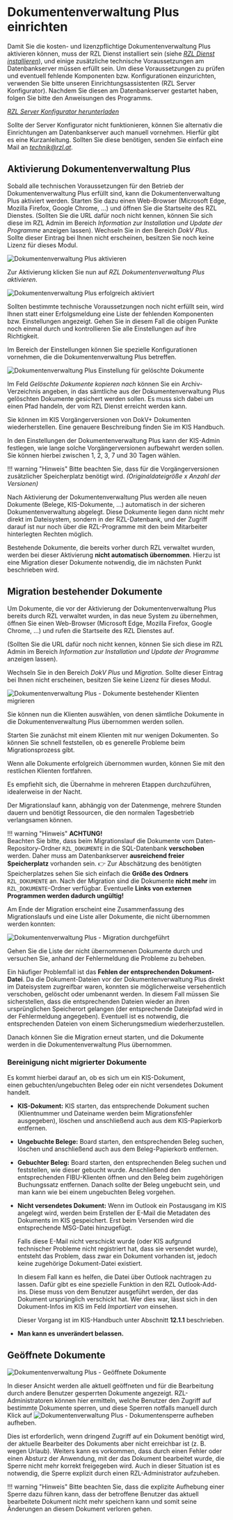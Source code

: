 # Dokumentenverwaltung Plus einrichten

Damit Sie die kosten- und lizenzpflichtige Dokumentenverwaltung Plus
aktivieren können, muss der RZL Dienst installiert sein (siehe
[*RZL Dienst installieren*](/setup/dienst-installieren)), und einige zusätzliche
technische Voraussetzungen am Datenbankserver müssen erfüllt sein.
Um diese Voraussetzungen zu prüfen und eventuell fehlende Komponenten
bzw. Konfigurationen einzurichten, verwenden Sie bitte unseren
Einrichtungsassistenten (RZL Server Konfigurator). Nachdem Sie diesen
am Datenbankserver gestartet haben, folgen Sie bitte den Anweisungen
des Programms.

[*RZL Server Konfigurator herunterladen*](https://rzl.blob.core.windows.net/programme/RZL.Server.Configurator.zip)

Sollte der Server Konfigurator nicht funktionieren, können Sie
alternativ die Einrichtungen am Datenbankserver auch manuell vornehmen.
Hierfür gibt es eine Kurzanleitung. Sollten Sie diese benötigen, senden
Sie einfach eine Mail an [*technik@rzl.at*](mailto:technik@rzl.at).

## Aktivierung Dokumentenverwaltung Plus

Sobald alle technischen Voraussetzungen für den Betrieb der
Dokumentenverwaltung Plus erfüllt sind, kann die Dokumentenverwaltung
Plus aktiviert werden. Starten Sie dazu einen Web-Browser
(Microsoft Edge, Mozilla Firefox, Google Chrome, ...) und öffnen Sie die
Startseite des RZL Dienstes. (Sollten Sie die URL dafür noch nicht
kennen, können Sie sich diese im RZL Admin im Bereich
*Information zur Installation und Update der Programme* anzeigen lassen).
Wechseln Sie in den Bereich *DokV Plus*. Sollte dieser Eintrag bei Ihnen
nicht erscheinen, besitzen Sie noch keine Lizenz für dieses Modul.

![Dokumentenverwaltung Plus aktivieren](img/DokVPlus_Aktivieren.png)

Zur Aktivierung klicken Sie nun auf *RZL Dokumentenverwaltung Plus aktivieren*.

![Dokumentenverwaltung Plus erfolgreich aktiviert](img/DokVPlus_AktivierungErfolgreich.png)

Sollten bestimmte technische Voraussetzungen noch nicht erfüllt sein,
wird Ihnen statt einer Erfolgsmeldung eine Liste der fehlenden
Komponenten bzw. Einstellungen angezeigt. Gehen Sie in diesem Fall die
obigen Punkte noch einmal durch und kontrollieren Sie alle Einstellungen
auf ihre Richtigkeit.

Im Bereich der Einstellungen können Sie spezielle Konfigurationen
vornehmen, die die Dokumentenverwaltung Plus betreffen.

![Dokumentenverwaltung Plus Einstellung für gelöschte Dokumente](img/DokVPlus_EinstellungenGeloeschteDokumente.png)

Im Feld *Gelöschte Dokumente kopieren nach* können Sie ein
Archiv-Verzeichnis angeben, in das sämtliche aus der Dokumentenverwaltung
Plus gelöschten Dokumente gesichert werden sollen. Es muss sich dabei um
einen Pfad handeln, der vom RZL Dienst erreicht werden kann.

Sie können im KIS Vorgängerversionen von DokV+ Dokumenten
wiederherstellen. Eine genauere Beschreibung finden Sie im KIS Handbuch.

In den Einstellungen der Dokumentenverwaltung Plus kann der KIS-Admin
festlegen, wie lange solche Vorgängerversionen aufbewahrt werden sollen.
Sie können hierbei zwischen 1, 2, 3, 7 und 30 Tagen wählen.

!!! warning "Hinweis"
    Bitte beachten Sie, dass für die Vorgängerversionen zusätzlicher
    Speicherplatz benötigt wird. *(Originaldateigröße x Anzahl der Versionen)*

Nach Aktivierung der Dokumentenverwaltung Plus werden alle neuen
Dokumente (Belege, KIS-Dokumente, …) automatisch in der sicheren
Dokumentenverwaltung abgelegt. Diese Dokumente liegen dann nicht mehr
direkt im Dateisystem, sondern in der RZL-Datenbank, und der Zugriff
darauf ist nur noch über die RZL-Programme mit den beim Mitarbeiter
hinterlegten Rechten möglich.

Bestehende Dokumente, die bereits vorher durch RZL verwaltet wurden,
werden bei dieser Aktivierung **nicht automatisch übernommen**.
Hierzu ist eine Migration dieser Dokumente notwendig, die im nächsten
Punkt beschrieben wird.

## Migration bestehender Dokumente

Um Dokumente, die vor der Aktivierung der Dokumentenverwaltung Plus bereits
durch RZL verwaltet wurden, in das neue System zu übernehmen, öffnen Sie
einen Web-Browser (Microsoft Edge, Mozilla Firefox, Google Chrome, ...) und
rufen die Startseite des RZL Dienstes auf.

(Sollten Sie die URL dafür noch nicht kennen, können Sie sich diese im
RZL Admin im Bereich *Information zur Installation und Update der Programme*
anzeigen lassen).

Wechseln Sie in den Bereich *DokV Plus* und *Migration*.
Sollte dieser Eintrag bei Ihnen nicht erscheinen, besitzen Sie keine Lizenz
für dieses Modul.

![Dokumentenverwaltung Plus - Dokumente bestehender Klienten migrieren](img/DokVPlus_DokumenteMigrieren.png)

Sie können nun die Klienten auswählen, von denen sämtliche Dokumente in die
Dokumentenverwaltung Plus übernommen werden sollen.

Starten Sie zunächst mit einem Klienten mit nur wenigen Dokumenten.
So können Sie schnell feststellen, ob es generelle Probleme beim
Migrationsprozess gibt.

Wenn alle Dokumente erfolgreich übernommen wurden, können Sie mit den
restlichen Klienten fortfahren.

Es empfiehlt sich, die Übernahme in mehreren Etappen durchzuführen,
idealerweise in der Nacht.

Der Migrationslauf kann, abhängig von der Datenmenge, mehrere Stunden dauern
und benötigt Ressourcen, die den normalen Tagesbetrieb verlangsamen können.

!!! warning "Hinweis"
    **ACHTUNG!**  
    Beachten Sie bitte, dass beim Migrationslauf die Dokumente
    vom Daten-Repository-Ordner `RZL_DOKUMENTE` in die SQL-Datenbank
    **verschoben** werden. Daher muss am Datenbankserver **ausreichend freier Speicherplatz**
    vorhanden sein. 👉 Zur Abschätzung des benötigten Speicherplatzes sehen Sie sich
    einfach die **Größe des Ordners** `RZL_DOKUMENTE` an. Nach der Migration sind die Dokumente
    **nicht mehr** im `RZL_DOKUMENTE`-Ordner verfügbar. Eventuelle
    **Links von externen Programmen werden dadurch ungültig!**

Am Ende der Migration erscheint eine Zusammenfassung des Migrationslaufs
und eine Liste aller Dokumente, die nicht übernommen werden konnten:

![Dokumentenverwaltung Plus - Migration durchgeführt](img/DokVPlus_MigrationDurchgefuehrt.png)

Gehen Sie die Liste der nicht übernommenen Dokumente durch und versuchen Sie,
anhand der Fehlermeldung die Probleme zu beheben.  

Ein häufiger Problemfall ist das **Fehlen der entsprechenden Dokument-Datei**.
Da die Dokument-Dateien vor der Dokumentenverwaltung Plus direkt im Dateisystem
zugreifbar waren, konnten sie möglicherweise versehentlich verschoben, gelöscht
oder umbenannt werden. In diesem Fall müssen Sie sicherstellen, dass die
entsprechenden Dateien wieder an ihren ursprünglichen Speicherort gelangen
(der entsprechende Dateipfad wird in der Fehlermeldung angegeben). Eventuell ist
es notwendig, die entsprechenden Dateien von einem Sicherungsmedium wiederherzustellen.

Danach können Sie die Migration erneut starten, und die Dokumente werden in
die Dokumentenverwaltung Plus übernommen.

### Bereinigung nicht migrierter Dokumente

Es kommt hierbei darauf an, ob es sich um ein KIS-Dokument,  
einen gebuchten/ungebuchten Beleg oder ein nicht versendetes Dokument handelt.

- **KIS-Dokument:**
    KIS starten, das entsprechende Dokument suchen
    (Klientnummer und Dateiname werden beim Migrationsfehler ausgegeben),
    löschen und anschließend auch aus dem KIS-Papierkorb entfernen.

- **Ungebuchte Belege:**
    Board starten, den entsprechenden Beleg suchen,
    löschen und anschließend auch aus dem Beleg-Papierkorb entfernen.

- **Gebuchter Beleg:**
    Board starten, den entsprechenden Beleg suchen und feststellen,
    wie dieser gebucht wurde. Anschließend den entsprechenden FIBU-Klienten öffnen
    und den Beleg beim zugehörigen Buchungssatz entfernen.
    Danach sollte der Beleg ungebucht sein, und man kann wie bei einem
    ungebuchten Beleg vorgehen.

- **Nicht versendetes Dokument:**
    Wenn im Outlook ein Postausgang im KIS angelegt wird,
    werden beim Erstellen der E-Mail die Metadaten des Dokuments
    im KIS gespeichert. Erst beim Versenden wird die entsprechende
    MSG-Datei hinzugefügt.  

    Falls diese E-Mail nicht verschickt wurde (oder KIS aufgrund
    technischer Probleme nicht registriert hat, dass sie versendet wurde),
    entsteht das Problem, dass zwar ein Dokument vorhanden ist,
    jedoch keine zugehörige Dokument-Datei existiert.

    In diesem Fall kann es helfen, die Datei über Outlook nachtragen zu lassen.
    Dafür gibt es eine spezielle Funktion in den RZL Outlook-Add-ins.
    Diese muss von dem Benutzer ausgeführt werden, der das Dokument
    ursprünglich verschickt hat. Wer dies war, lässt sich in den
    Dokument-Infos im KIS im Feld *Importiert von* einsehen.

    Dieser Vorgang ist im KIS-Handbuch unter Abschnitt **12.1.1** beschrieben.

- **Man kann es unverändert belassen.**

## Geöffnete Dokumente

![Dokumentenverwaltung Plus - Geöffnete Dokumente](img/DokVPlus_GeoeffneteDokumente.png)

In dieser Ansicht werden alle aktuell geöffneten und
für die Bearbeitung durch andere Benutzer gesperrten Dokumente angezeigt.
RZL-Administratoren können hier ermitteln, welche Benutzer
den Zugriff auf bestimmte Dokumente sperren,
und diese Sperren notfalls manuell durch Klick auf
![Dokumentenverwaltung Plus - Dokumentensperre aufheben](img/DokVPlus_SperreAufheben.png)
aufheben.

Dies ist erforderlich, wenn dringend Zugriff auf ein Dokument benötigt wird,
der aktuelle Bearbeiter des Dokuments aber nicht erreichbar ist (z. B. wegen Urlaub).
Weiters kann es vorkommen, dass durch einen Fehler oder einen Absturz der Anwendung,
mit der das Dokument bearbeitet wurde, die Sperre nicht mehr korrekt freigegeben wird.
Auch in dieser Situation ist es notwendig, die Sperre explizit durch einen
RZL-Administrator aufzuheben.

!!! warning "Hinweis"
    Bitte beachten Sie, dass die explizite Aufhebung einer Sperre dazu
    führen kann, dass der betroffene Benutzer das aktuell bearbeitete
    Dokument nicht mehr speichern kann und somit seine Änderungen an
    diesem Dokument verloren gehen.
